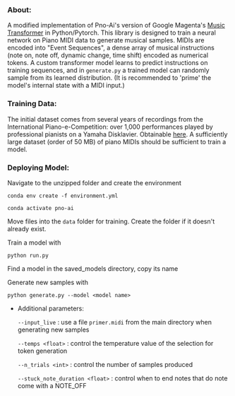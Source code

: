 ### About:
A modified implementation of Pno-Ai's version of Google Magenta's [Music Transformer](https://magenta.tensorflow.org/music-transformer) in Python/Pytorch. This library is designed to train a neural network on Piano MIDI data to generate musical samples. MIDIs are encoded into "Event Sequences", a dense array of musical instructions (note on, note off, dynamic change, time shift) encoded as numerical tokens. A custom transformer model learns to predict instructions on training sequences, and in `generate.py` a trained model can randomly sample from its learned distribution. (It is recommended to 'prime' the model's internal state with a MIDI input.)

### Training Data:
The initial dataset comes from several years of recordings from the International Piano-e-Competition: over 1,000 performances played by professional pianists on a Yamaha Disklavier. Obtainable [here](https://magenta.tensorflow.org/datasets/maestro). A sufficiently large dataset (order of 50 MB) of piano MIDIs should be sufficient to train a model.

### Deploying Model:
Navigate to the unzipped folder and create the environment

`conda env create -f environment.yml`

`conda activate pno-ai`

Move files into the `data` folder for training. Create the folder if it doesn't already exist.

Train a model with

`python run.py`

Find a model in the saved_models directory, copy its name

Generate new samples with

`python generate.py --model <model name>`

  - Additional parameters:
  
    `--input_live` : use a file `primer.midi` from the main directory when generating new samples
    
    `--temps <float>` : control the temperature value of the selection for token generation
    
    `--n_trials <int>` : control the number of samples produced
    
    `--stuck_note_duration <float>` : control when to end notes that do note come with a NOTE_OFF

